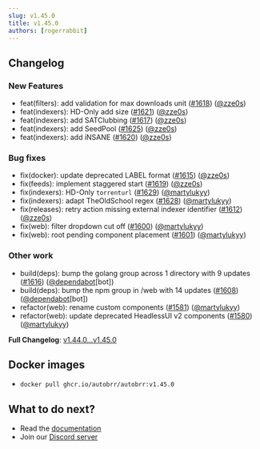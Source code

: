 ```yaml
---
slug: v1.45.0
title: v1.45.0
authors: [rogerrabbit]
---
```

## Changelog


### New Features


* feat(filters): add validation for max downloads unit ([\#1618](https://github.com/autobrr/autobrr/pull/1618)) ([@zze0s](https://github.com/zze0s))
* feat(indexers): HD\-Only add size ([\#1621](https://github.com/autobrr/autobrr/pull/1621)) ([@zze0s](https://github.com/zze0s))
* feat(indexers): add SATClubbing ([\#1617](https://github.com/autobrr/autobrr/pull/1617)) ([@zze0s](https://github.com/zze0s))
* feat(indexers): add SeedPool ([\#1625](https://github.com/autobrr/autobrr/pull/1625)) ([@zze0s](https://github.com/zze0s))
* feat(indexers): add iNSANE ([\#1620](https://github.com/autobrr/autobrr/pull/1620)) ([@zze0s](https://github.com/zze0s))


### Bug fixes


* fix(docker): update deprecated LABEL format ([\#1615](https://github.com/autobrr/autobrr/pull/1615)) ([@zze0s](https://github.com/zze0s))
* fix(feeds): implement staggered start ([\#1619](https://github.com/autobrr/autobrr/pull/1619)) ([@zze0s](https://github.com/zze0s))
* fix(indexers): HD\-Only `torrenturl` ([\#1629](https://github.com/autobrr/autobrr/pull/1629)) ([@martylukyy](https://github.com/martylukyy))
* fix(indexers): adapt TheOldSchool regex ([\#1628](https://github.com/autobrr/autobrr/pull/1628)) ([@martylukyy](https://github.com/martylukyy))
* fix(releases): retry action missing external indexer identifier ([\#1612](https://github.com/autobrr/autobrr/pull/1612)) ([@zze0s](https://github.com/zze0s))
* fix(web): filter dropdown cut off ([\#1600](https://github.com/autobrr/autobrr/pull/1600)) ([@martylukyy](https://github.com/martylukyy))
* fix(web): root pending component placement ([\#1601](https://github.com/autobrr/autobrr/pull/1601)) ([@martylukyy](https://github.com/martylukyy))


### Other work


* build(deps): bump the golang group across 1 directory with 9 updates ([\#1616](https://github.com/autobrr/autobrr/pull/1616)) ([@dependabot](https://github.com/dependabot)\[bot])
* build(deps): bump the npm group in /web with 14 updates ([\#1608](https://github.com/autobrr/autobrr/pull/1608)) ([@dependabot](https://github.com/dependabot)\[bot])
* refactor(web): rename custom components ([\#1581](https://github.com/autobrr/autobrr/pull/1581)) ([@martylukyy](https://github.com/martylukyy))
* refactor(web): update deprecated HeadlessUI v2 components ([\#1580](https://github.com/autobrr/autobrr/pull/1580)) ([@martylukyy](https://github.com/martylukyy))


**Full Changelog**: [v1\.44\.0\...v1\.45\.0](https://github.com/autobrr/autobrr/compare/v1.44.0...v1.45.0)


## Docker images


* `docker pull ghcr.io/autobrr/autobrr:v1.45.0`


## What to do next?


* Read the [documentation](https://autobrr.com)
* Join our [Discord server](https://discord.gg/8s5d8pFhba)
